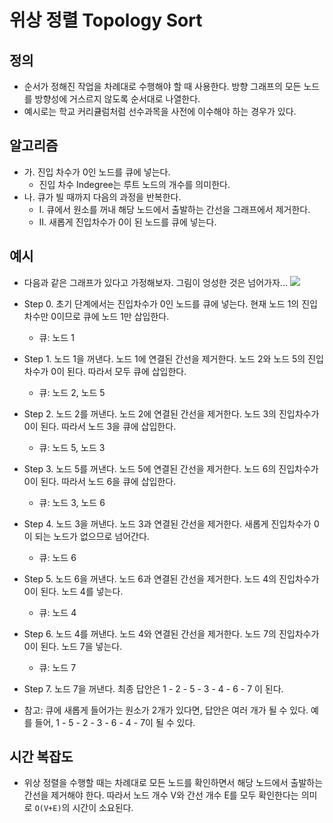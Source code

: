 # 위상 정렬 Topology Sort
## 정의
* 순서가 정해진 작업을 차례대로 수행해야 할 때 사용한다. 방향 그래프의 모든 노드를 방향성에 거스르지 않도록 순서대로 나열한다.
* 예시로는 학교 커리큘럼처럼 선수과목을 사전에 이수해야 하는 경우가 있다.

## 알고리즘
* 가. 진입 차수가 0인 노드를 큐에 넣는다.
    * 진입 차수 Indegree는 루트 노드의 개수를 의미한다.
* 나. 큐가 빌 때까지 다음의 과정을 반복한다.
    * I. 큐에서 원소를 꺼내 해당 노드에서 출발하는 간선을 그래프에서 제거한다.
    * II. 새롭게 진입차수가 0이 된 노드를 큐에 넣는다.

## 예시
* 다음과 같은 그래프가 있다고 가정해보자. 그림이 엉성한 것은 넘어가자...
![](https://i.imgur.com/f4zIrm9.png)

* Step 0. 초기 단계에서는 진입차수가 0인 노드를 큐에 넣는다. 현재 노드 1의 진입차수만 0이므로 큐에 노드 1만 삽입한다.
    * 큐: 노드 1

* Step 1. 노드 1을 꺼낸다. 노드 1에 연결된 간선을 제거한다. 노드 2와 노드 5의 진입차수가 0이 된다. 따라서 모두 큐에 삽입한다.
    * 큐: 노드 2, 노드 5

* Step 2. 노드 2를 꺼낸다. 노드 2에 연결된 간선을 제거한다. 노드 3의 진입차수가 0이 된다. 따라서 노드 3을 큐에 삽입한다.
    * 큐: 노드 5, 노드 3

* Step 3. 노드 5를 꺼낸다. 노드 5에 연결된 간선을 제거한다. 노드 6의 진입차수가 0이 된다. 따라서 노드 6을 큐에 삽입한다.
    * 큐: 노드 3, 노드 6

* Step 4. 노드 3을 꺼낸다. 노드 3과 연결된 간선을 제거한다. 새롭게 진입차수가 0이 되는 노드가 없으므로 넘어간다.
    * 큐: 노드 6

* Step 5. 노드 6을 꺼낸다. 노드 6과 연결된 간선을 제거한다. 노드 4의 진입차수가 0이 된다. 노드 4를 넣는다.
    * 큐: 노드 4

* Step 6. 노드 4를 꺼낸다. 노드 4와 연결된 간선을 제거한다. 노드 7의 진입차수가 0이 된다. 노드 7을 넣는다.
    * 큐: 노드 7

* Step 7. 노드 7을 꺼낸다. 최종 답안은 1 - 2 - 5 - 3 - 4 - 6 - 7 이 된다.
* 참고: 큐에 새롭게 들어가는 원소가 2개가 있다면, 답안은 여러 개가 될 수 있다. 예를 들어, 1 - 5 - 2 - 3 - 6 - 4 - 7이 될 수 있다.

## 시간 복잡도
* 위상 정렬을 수행할 때는 차례대로 모든 노드를 확인하면서 해당 노드에서 출발하는 간선을 제거해야 한다. 따라서 노드 개수 V와 간선 개수 E를 모두 확인한다는 의미로 ```O(V+E)```의 시간이 소요된다.
